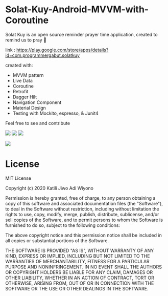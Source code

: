# Solat-Kuy-Android-MVVM-with-Coroutine

Solat Kuy is an open source reminder prayer time application, created to remind us to pray 🌙

link : https://play.google.com/store/apps/details?id=com.programmergabut.solatkuy

created with: 
- MVVM pattern 
- Live Data 
- Coroutine
- Retrofit 
- Dagger Hilt
- Navigation Component
- Material Design 
- Testing with Mockito, espresso, & Junit4

Feel free to see and contribute

![](https://firebasestorage.googleapis.com/v0/b/personalwebsite-cbad4.appspot.com/o/screenshoot%2F1.jpg?alt=media&token=b49c30a6-4bfc-4cd9-8544-5bc7bf9d500a)
![](https://firebasestorage.googleapis.com/v0/b/personalwebsite-cbad4.appspot.com/o/screenshoot%2F2.jpg?alt=media&token=31b56211-d791-4de6-a0bc-6385f8754b09)
![](https://firebasestorage.googleapis.com/v0/b/personalwebsite-cbad4.appspot.com/o/screenshoot%2F3.jpg?alt=media&token=5d73d8a5-f1ff-4d1c-8708-1709be6419f6)


![](https://camo.githubusercontent.com/e1459518188f17c1fa6a30570ca5d21530975f9e/68747470733a2f2f646576656c6f7065722e616e64726f69642e636f6d2f746f7069632f6c69627261726965732f6172636869746563747572652f696d616765732f66696e616c2d6172636869746563747572652e706e67)

# License
MIT License

Copyright (c) 2020 Katili Jiwo Adi Wiyono

Permission is hereby granted, free of charge, to any person obtaining a copy
of this software and associated documentation files (the "Software"), to deal
in the Software without restriction, including without limitation the rights
to use, copy, modify, merge, publish, distribute, sublicense, and/or sell
copies of the Software, and to permit persons to whom the Software is
furnished to do so, subject to the following conditions:

The above copyright notice and this permission notice shall be included in all
copies or substantial portions of the Software.

THE SOFTWARE IS PROVIDED "AS IS", WITHOUT WARRANTY OF ANY KIND, EXPRESS OR
IMPLIED, INCLUDING BUT NOT LIMITED TO THE WARRANTIES OF MERCHANTABILITY,
FITNESS FOR A PARTICULAR PURPOSE AND NONINFRINGEMENT. IN NO EVENT SHALL THE
AUTHORS OR COPYRIGHT HOLDERS BE LIABLE FOR ANY CLAIM, DAMAGES OR OTHER
LIABILITY, WHETHER IN AN ACTION OF CONTRACT, TORT OR OTHERWISE, ARISING FROM,
OUT OF OR IN CONNECTION WITH THE SOFTWARE OR THE USE OR OTHER DEALINGS IN THE
SOFTWARE.
